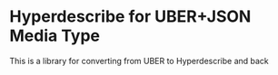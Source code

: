 Hyperdescribe for UBER+JSON Media Type
======================================

This is a library for converting from UBER to Hyperdescribe and back
